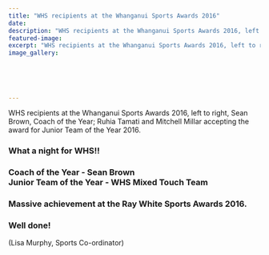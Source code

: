 ```yaml
---
title: "WHS recipients at the Whanganui Sports Awards 2016"
date: 
description: "WHS recipients at the Whanganui Sports Awards 2016, left to right, Sean Brown, Coach of the Year; Ruhia Tamati and Mitchell Millar accepting the award for Junior Team of the Year 2016..."
featured-image: 
excerpt: "WHS recipients at the Whanganui Sports Awards 2016, left to right, Sean Brown, Coach of the Year; Ruhia Tamati and Mitchell Millar accepting the award for Junior Team of the Year 2016."
image_gallery:
	
	
	
	
	
---
```


<p><span class="fbPhotosPhotoCaption" data-ft="{&quot;tn&quot;:&quot;K&quot;}"><span class="hasCaption">WHS recipients at the Whanganui Sports Awards 2016, left to right, Sean Brown, Coach of the Year; Ruhia Tamati and Mitchell Millar accepting the award for Junior Team of the Year 2016.</span></span></p>
<h3><span id="fbPhotoSnowliftCaption" class="fbPhotosPhotoCaption" data-ft="{&quot;tn&quot;:&quot;K&quot;}"><span class="hasCaption">What a night for WHS!!&nbsp;</span></span><strong><span id="fbPhotoSnowliftCaption" class="fbPhotosPhotoCaption" data-ft="{&quot;tn&quot;:&quot;K&quot;}"><span class="hasCaption"><br /></span></span></strong></h3>
<h3><strong><span id="fbPhotoSnowliftCaption" class="fbPhotosPhotoCaption" data-ft="{&quot;tn&quot;:&quot;K&quot;}"><span class="hasCaption">Coach of the Year - Sean Brown&nbsp;<br />Junior Team of the Year - WHS Mixed Touch Team</span></span></strong></h3>
<h3><span id="fbPhotoSnowliftCaption" class="fbPhotosPhotoCaption" data-ft="{&quot;tn&quot;:&quot;K&quot;}"><span class="hasCaption">Massive achievement at the Ray White Sports Awards 2016.&nbsp;</span></span><strong><span id="fbPhotoSnowliftCaption" class="fbPhotosPhotoCaption" data-ft="{&quot;tn&quot;:&quot;K&quot;}"><span class="hasCaption"><br /></span></span></strong></h3>
<h3><strong><span id="fbPhotoSnowliftCaption" class="fbPhotosPhotoCaption" data-ft="{&quot;tn&quot;:&quot;K&quot;}"><span class="hasCaption">Well done!</span></span><span id="fbPhotoSnowliftTagList" class="fbPhotoTagList"><span class="fcg">&nbsp;</span></span></strong></h3>
<p><span class="fbPhotoTagList"><span class="fcg">(Lisa Murphy, Sports Co-ordinator)</span></span></p>

